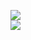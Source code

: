 [![](https://img.shields.io/badge/Made%20With-Github%20Spray-lightgrey.svg?style=for-the-badge&logo=github)](https://github.com/Annihil/github-spray#26608)  
[![](https://i.imgur.com/2DrTn0Z.gif)](https://github.com/Annihil/github-spray)